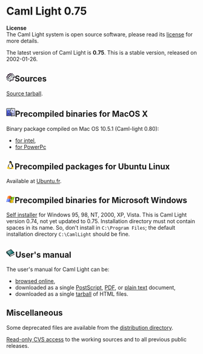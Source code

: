 Caml Light 0.75
===============

**License** \
The Caml Light system is open source software, please read its
[license](../license.html) for more details.

The latest version of Caml Light is **0.75**. This is a stable version,
released on 2002-01-26.

![](../../img/source.gif)Sources
--------------------------------

[Source
tarball](http://caml.inria.fr/pub/distrib/caml-light-0.75//cl75unix.tar.gz).

![](../../img/macos.gif)Precompiled binaries for MacOS X
--------------------------------------------------------

Binary package compiled on Mac OS 10.5.1 (Caml-light 0.80):

-   [for
    intel](http://caml.inria.fr/pub/distrib/caml-light-0.80//camllight-0.80-10.5-intel.dmg),
-   [for
    PowerPc](http://caml.inria.fr/pub/distrib/caml-light-0.80//camllight-0.80-10.5-ppc.dmg)

![](../../img/linux.gif)Precompiled packages for Ubuntu Linux
-------------------------------------------------------------

Available at [Ubuntu.fr](http://doc.ubuntu-fr.org/caml_light).

![](../../img/windows.gif)Precompiled binaries for Microsoft Windows
--------------------------------------------------------------------

[Self
installer](http://caml.inria.fr/pub/distrib/caml-light-0.74//cl74win.exe)
for Windows 95, 98, NT, 2000, XP, Vista. This is Caml Light version
0.74, not yet updated to 0.75. Installation directory must not contain
spaces in its name. So, don't install in `C:\Program Files`; the default
installation directory `C:\CamlLight` should be fine.

![](../../img/doc.gif)User's manual
-----------------------------------

The user's manual for Caml Light can be:

-   [browsed online](http://caml.inria.fr/pub/docs/manual-caml-light/),
-   downloaded as a single
    [PostScript](http://caml.inria.fr/pub/distrib/caml-light-0.74//cl74refman.ps.gz),
    [PDF](http://caml.inria.fr/pub/distrib/caml-light-0.74//cl74refman.pdf),
    or [plain
    text](http://caml.inria.fr/pub/distrib/caml-light-0.74//cl74refman.txt)
    document,
-   downloaded as a single
    [tarball](http://caml.inria.fr/pub/distrib/caml-light-0.74//cl74refman.html.tar.gz)
    of HTML files.

Miscellaneous
-------------

Some deprecated files are available from the [distribution
directory](http://caml.inria.fr/pub/distrib/).

[Read-only CVS access](http://camlcvs.inria.fr//) to the working sources
and to all previous public releases.
